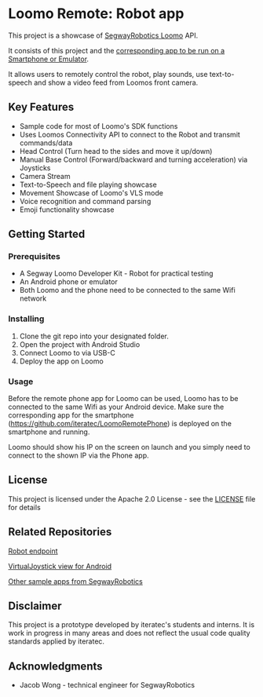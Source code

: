 # Loomo Remote: Robot app

This project is a showcase of [SegwayRobotics Loomo](https://loomo.com) API.

It consists of this project and the [corresponding app to be run on a Smartphone or Emulator](https://github.com/iteratec/LoomoRemotePhone).

It allows users to remotely control the robot, play sounds, use text-to-speech and show a video feed from Loomos front camera.


## Key Features

* Sample code for most of Loomo's SDK functions
* Uses Loomos Connectivity API to connect to the Robot and transmit commands/data
* Head Control (Turn head to the sides and move it up/down)
* Manual Base Control (Forward/backward and turning acceleration) via Joysticks
* Camera Stream
* Text-to-Speech and file playing showcase
* Movement Showcase of Loomo's VLS mode
* Voice recognition and command parsing
* Emoji functionality showcase

## Getting Started

### Prerequisites

* A Segway Loomo Developer Kit - Robot for practical testing
* An Android phone or emulator
* Both Loomo and the phone need to be connected to the same Wifi network

### Installing

1. Clone the git repo into your designated folder.
2. Open the project with Android Studio
3. Connect Loomo to via USB-C
4. Deploy the app on Loomo

### Usage

Before the remote phone app for Loomo can be used, Loomo has to be connected to the same Wifi
as your Android device.
Make sure the corresponding app for the smartphone (https://github.com/iteratec/LoomoRemotePhone) is deployed on the smartphone and running.

Loomo should show his IP on the screen on launch and you simply need to connect to the shown IP via the Phone app.

## License

This project is licensed under the Apache 2.0 License - see the [LICENSE](LICENSE) file for details

## Related Repositories

[Robot endpoint](https://github.com/iteratec/LoomoRemoteRobot)

[VirtualJoystick view for Android](https://github.com/controlwear/virtual-joystick-android)

[Other sample apps from SegwayRobotics](https://github.com/SegwayRoboticsSamples)

## Disclaimer

This project is a prototype developed by iteratec's students and interns.
It is work in progress in many areas and does not reflect the usual code quality standards
applied by iteratec.

## Acknowledgments

* Jacob Wong - technical engineer for SegwayRobotics
